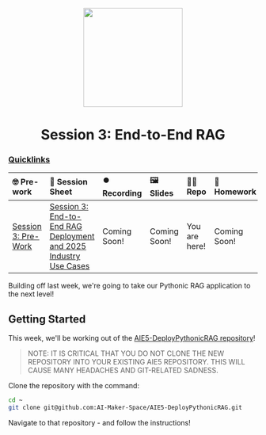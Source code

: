 <p align = "center" draggable=”false” ><img src="https://github.com/AI-Maker-Space/LLM-Dev-101/assets/37101144/d1343317-fa2f-41e1-8af1-1dbb18399719" 
     width="200px"
     height="auto"/>
</p>

## <h1 align="center" id="heading">Session 3: End-to-End RAG</h1>

### [Quicklinks](https://github.com/AI-Maker-Space/AIE5/00_AIM_Quicklinks)

| 🤓 Pre-work | 📰 Session Sheet | ⏺️ Recording     | 🖼️ Slides        | 👨‍💻 Repo         | 📝 Homework      | 📁 Feedback       |
|:-----------------|:-----------------|:-----------------|:-----------------|:-----------------|:-----------------|:-----------------|
| [Session 3: Pre-Work](https://www.notion.so/Session-3-End-to-End-RAG-Deployment-and-2025-Industry-Use-Cases-17bcd547af3d80f6b408ecc4f13dc37c?pvs=4#182cd547af3d80afbb70ec66b60e57e7)| [Session 3: End-to-End RAG Deployment and 2025 Industry Use Cases ](https://www.notion.so/Session-3-End-to-End-RAG-Deployment-and-2025-Industry-Use-Cases-17bcd547af3d80f6b408ecc4f13dc37c) | Coming Soon! | Coming Soon! | You are here!| Coming Soon! | [AIE5 Feedback 1/21](https://forms.gle/HVmGTLnGUGRzqsoX6) |

Building off last week, we're going to take our Pythonic RAG application to the next level!

## Getting Started

This week, we'll be working out of the [AIE5-DeployPythonicRAG repository](https://github.com/AI-Maker-Space/AIE5-DeployPythonicRAG)!

> NOTE: IT IS CRITICAL THAT YOU DO NOT CLONE THE NEW REPOSITORY INTO YOUR EXISTING AIE5 REPOSITORY. THIS WILL CAUSE MANY HEADACHES AND GIT-RELATED SADNESS.

Clone the repository with the command: 

```bash
cd ~
git clone git@github.com:AI-Maker-Space/AIE5-DeployPythonicRAG.git
```

Navigate to that repository - and follow the instructions!

